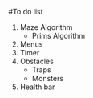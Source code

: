 #To do list
1. Maze Algorithm
	* Prims Algorithm
2. Menus
3. Timer
4. Obstacles
	* Traps
	* Monsters
5. Health bar
